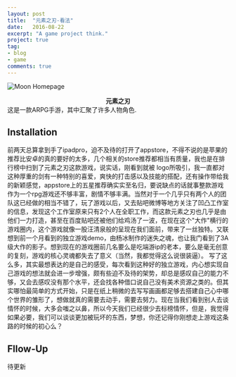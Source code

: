 ```yaml
---
layout: post
title:  "元素之刃-看法"
date:   2016-08-22
excerpt: "A game project think."
project: true
tag:
- blog
- game
comments: true
---
```


![Moon Homepage](https://timgsa.baidu.com/timg?image&quality=80&size=b9999_10000&sec=1488390619725&di=0d871b4bb5264ac2af5c6389d897012c&imgtype=0&src=http%3A%2F%2Fp5.qhmsg.com%2Ft011e93ef805362113f.jpg)    
    
<center><b>元素之刃</b></center>
这是一款ARPG手游，其中汇聚了许多人物角色.

## Installation
前两天总算拿到手了ipadpro，迫不及待的打开了appstore，不得不说的是苹果的推荐比安卓的真的要好的太多，几个相关的store推荐都相当有质量，我也是在排行榜中扫到了元素之刃这款游戏，说实话，刚看到就被
logo所吸引，我一直都对这种厚重的剑有一种特别的喜爱，爽快的打击感以及技能的搭配，还有操作带给我的新颖感觉，appstore上的五星推荐确实实至名归，要说缺点的话就事整款游戏作为一个rpg游戏还不够丰富，剧情不够丰满。当然对于一个几乎只有两个人的团队这已经做的相当不错了，玩了游戏以后，又去贴吧微博等地方关注了凹凸工作室的信息，发现这个工作室原来只有2个人在全职工作，而这款元素之刃也几乎是由他们一力打造，甚至在百度贴吧还被他们给鸡汤了一波，在现在这个"大作"横行的游戏圈内，这个游戏就像一股汪清泉般的呈现在我们面前，带来了一丝独特。又联想到前一个月看到的独立游戏demo，由杨冰制作的迷失之魂，也让我门看到了3A级大作的影子。想到现在的游戏圈前几名要么是吃端游ip的老本，要么是毫无创意的复刻，游戏的核心灵魂都失去了意义（当然，我都觉得这么说很装逼）。
写了这么多，其实最想表达的是自己的感受，每次看到这种好的独立游戏，内心想实现自己游戏的想法就会进一步增强，颇有些迫不及待的架势，却总是感叹自己的能力不够，又会去感叹没有那个水平，还会找各种借口说自己没有美术资源之类的。但其实哪怕最简单的方式开始，只是在纸上稍微的去写写画画都足够去搭建自己心中哪个世界的雏形了，想做就真的需要去动手，需要去努力。现在当我们看到别人去谈情怀的时候，大多会嗤之以鼻，所以今天我们已经很少去标榜情怀，但是，我觉得如果必要，我们可以谈谈更加被玩坏的东西，梦想，你还记得你刚想走上游戏这条路的时候的初心么？    


## Fllow-Up 
待更新
